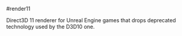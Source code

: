 #render11

Direct3D 11 renderer for Unreal Engine games that drops deprecated technology used by the D3D10 one.